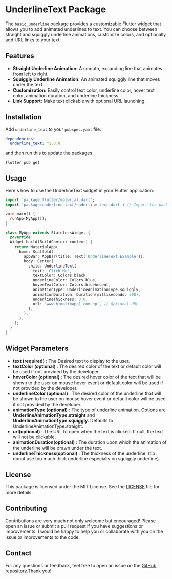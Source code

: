 # UnderlineText Package

The `basic_underline` package provides a customizable Flutter widget that allows you to add animated underlines to text. You can choose between straight and squiggly underline animations, customize colors, and optionally add URL links to your text.

## Features

- **Straight Underline Animation:** A smooth, expanding line that animates from left to right.
- **Squiggly Underline Animation:** An animated squiggly line that moves under the text.
- **Customization:** Easily control text color, underline color, hover text color, animation duration, and underline thickness.
- **Link Support:** Make text clickable with optional URL launching.

## Installation

Add `underline_text` to your `pubspec.yaml` file:

```yaml
dependencies:
  underline_text: ^1.0.0
```
and then run this to update the packages
```
flutter pub get
```

## Usage

Here's how to use the UnderlineText widget in your Flutter application:
```dart
import 'package:flutter/material.dart';
import 'package:underline_text/underline_text.dart'; // Import the package

void main() {
  runApp(MyApp());
}

class MyApp extends StatelessWidget {
  @override
  Widget build(BuildContext context) {
    return MaterialApp(
      home: Scaffold(
        appBar: AppBar(title: Text('UnderlineText Example')),
        body: Center(
          child: UnderlineText(
            text: 'Click Me',
            textColor: Colors.black,
            underlineColor: Colors.blue,
            hoverTextColor: Colors.blueAccent,
            animationType: UnderlineAnimationType.squiggly,
            animationDuration: Duration(milliseconds: 500),
            underlineThickness: 3.0,
            url: 'www.himalthapa1.com.np', // Optional URL
          ),
        ),
      ),
    );
  }
}
```

## Widget Parameters
- **text (required)** : The Desired text to display to the user.
- **textColor (optional)** : The desired color of the text or default color will be used if not provided by the developer.
- **hoverColor (optional)** : The desired hover color of the text that will be shown to the user on mouse hover event or default color will be used if not provided by the developer.
- **underlineColor (optional)** : The desired color of the underline that will be shown to the user on mouse hover event or default color will be used if not provided by the developer.
- **animationType (optional)** : The type of underline animation. Options are **UnderlineAnimationType.straight** and **UnderlineAnimationType.squiggly**. Defaults to UnderlineAnimationType.straight.
- **url(optional)** : The URL to open when the text is clicked. If null, the text will not be clickable.
- **animationDuration(optional)** : The duration upon which the animation of the underline will be drawn under the text.
- **underlineThickness(optional)** : The thickness of the underline. (tip : donot use too much thick underline especially on squiggly underline).

## License
This package is licensed under the MIT License. See the [LICENSE](https://github.com/HimalThapaMagar/Most-Basic-Underline/blob/main/LICENSE) file for more details.

## Contributing
Contributions are very much not only welcome but encouraged! Please open an issue or submit a pull request if you have suggestions or improvements. I would be happy to help you or collaborate with you on the issue or improvements to the code.

## Contact
For any questions or feedback, feel free to open an issue on the [GitHub repository](https://github.com/HimalThapaMagar/Most-Basic-Underline.git).Thank you!